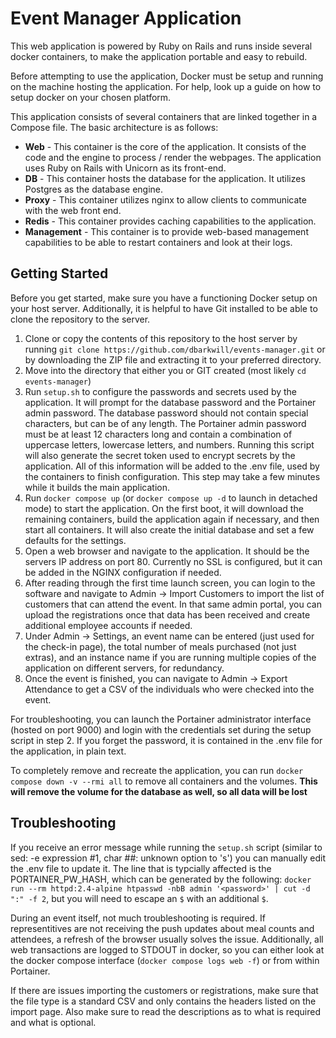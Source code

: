 # Event Manager Application
This web application is powered by Ruby on Rails and runs inside several docker containers, to make the application portable and easy to rebuild. 

Before attempting to use the application, Docker must be setup and running on the machine hosting the application. For help, look up a guide on how to setup docker on your chosen platform.

This application consists of several containers that are linked together in a Compose file. The basic architecture is as follows:

- **Web** - This container is the core of the application. It consists of the code and the engine to process / render the webpages. The application uses Ruby on Rails with Unicorn as its front-end.
- **DB** - This container hosts the database for the application. It utilizes Postgres as the database engine.
- **Proxy** - This container utilizes nginx to allow clients to communicate with the web front end. 
- **Redis** - This container provides caching capabilities to the application.
- **Management** - This container is to provide web-based management capabilities to be able to restart containers and look at their logs.

## Getting Started
Before you get started, make sure you have a functioning Docker setup on your host server. Additionally, it is helpful to have Git installed to be able to clone the repository to the server.

1. Clone or copy the contents of this repository to the host server by running `git clone https://github.com/dbarkwill/events-manager.git` or by downloading the ZIP file and extracting it to your preferred directory.
2. Move into the directory that either you or GIT created (most likely `cd events-manager`)
3. Run `setup.sh` to configure the passwords and secrets used by the application. It will prompt for the database password and the Portainer admin password. The database password should not contain special characters, but can be of any length. The Portainer admin password must be at least 12 characters long and contain a combination of uppercase letters, lowercase letters, and numbers. Running this script will also generate the secret token used to encrypt secrets by the application. All of this information will be added to the .env file, used by the containers to finish configuration. This step may take a few minutes while it builds the main application.
4. Run `docker compose up` (or `docker compose up -d` to launch in detached mode) to start the application. On the first boot, it will download the remaining containers, build the application again if necessary, and then start all containers. It will also create the initial database and set a few defaults for the settings.
5. Open a web browser and navigate to the application. It should be the servers IP address on port 80. Currently no SSL is configured, but it can be added in the NGINX configuration if needed.
6. After reading through the first time launch screen, you can login to the software and navigate to Admin -> Import Customers to import the list of customers that can attend the event. In that same admin portal, you can upload the registrations once that data has been received and create additional employee accounts if needed.
7. Under Admin -> Settings, an event name can be entered (just used for the check-in page), the total number of meals purchased (not just extras), and an instance name if you are running multiple copies of the application on different servers, for redundancy. 
8. Once the event is finished, you can navigate to Admin -> Export Attendance to get a CSV of the individuals who were checked into the event. 

For troubleshooting, you can launch the Portainer administrator interface (hosted on port 9000) and login with the credentials set during the setup script in step 2. If you forget the password, it is contained in the .env file for the application, in plain text.

To completely remove and recreate the application, you can run `docker compose down -v --rmi all` to remove all containers and the volumes. **This will remove the volume for the database as well, so all data will be lost**

## Troubleshooting
If you receive an error message while running the `setup.sh` script (similar to sed: -e expression #1, char ##: unknown option to 's') you can manually edit the .env file to update it. The line that is typcially affected is the PORTAINER_PW_HASH, which can be generated by the following: `docker run --rm httpd:2.4-alpine htpasswd -nbB admin '<password>' | cut -d ":" -f 2`, but you will need to escape an `$` with an additional `$`. 

During an event itself, not much troubleshooting is required. If representitives are not receiving the push updates about meal counts and attendees, a refresh of the browser usually solves the issue. Additionally, all web transactions are logged to STDOUT in docker, so you can either look at the docker compose interface (`docker compose logs web -f`) or from within Portainer. 

If there are issues importing the customers or registrations, make sure that the file type is a standard CSV and only contains the headers listed on the import page. Also make sure to read the descriptions as to what is required and what is optional. 